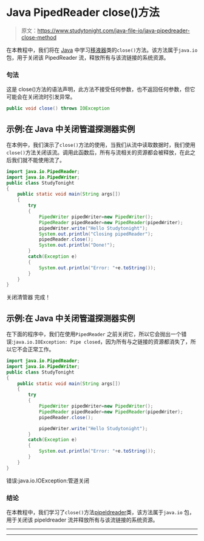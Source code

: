 # Java PipedReader close()方法

> 原文：<https://www.studytonight.com/java-file-io/java-pipedreader-close-method>

在本教程中，我们将在 [Java](https://www.studytonight.com/java/) 中学习[移液器](https://www.studytonight.com/java-file-io/java-pipedreader)类的`close()`方法。该方法属于`java.io` 包，用于关闭该 PipedReader 流，释放所有与该流链接的系统资源。

### 句法

这是 close()方法的语法声明，此方法不接受任何参数，也不返回任何参数，但它可能会在关闭流时引发异常。

```java
public void close() throws IOException 
```

## 示例:在 Java 中关闭管道探测器实例

在本例中，我们演示了`close()`方法的使用，当我们从流中读取数据时，我们使用`close()`方法关闭该流。调用此函数后，所有与流相关的资源都会被释放，在此之后我们就不能使用流了。

```java
import java.io.PipedReader;
import java.io.PipedWriter;
public class StudyTonight 
{
	public static void main(String args[])
	{
		try
		{
			PipedWriter pipedWriter=new PipedWriter();  
			PipedReader pipedReader=new PipedReader(pipedWriter);  
			pipedWriter.write("Hello Studytonight");  
			System.out.println("Closing pipedReader");  
			pipedReader.close();  
			System.out.println("Done!");
		}
		catch(Exception e)
		{
			System.out.println("Error: "+e.toString());
		}
	}
}
```

关闭清管器
完成！

## 示例:在 Java 中关闭管道探测器实例

在下面的程序中，我们在使用`PipedReader` 之前关闭它，所以它会抛出一个错误:`java.io.IOException: Pipe closed`，因为所有与之链接的资源都消失了，所以它不会正常工作。

```java
import java.io.PipedReader;
import java.io.PipedWriter;
public class StudyTonight 
{
	public static void main(String args[])
	{
		try
		{
			PipedWriter pipedWriter=new PipedWriter();  
			PipedReader pipedReader=new PipedReader(pipedWriter);  
			pipedReader.close();  

			pipedWriter.write("Hello Studytonight");  
		}
		catch(Exception e)
		{
			System.out.println("Error: "+e.toString());
		}
	}
}
```

错误:java.io.IOException:管道关闭

### 结论

在本教程中，我们学习了`close()`方法[pipeldreader](https://www.studytonight.com/java-file-io/java-pipedreader)类，该方法属于`java.io` 包，用于关闭该 pipeldreader 流并释放所有与该流链接的系统资源。

* * *

* * *